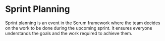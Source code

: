 # Sprint Planning
Sprint planning is an event in the Scrum framework where the team decides on the work to be done during the upcoming sprint. It ensures everyone understands the goals and the work required to achieve them.